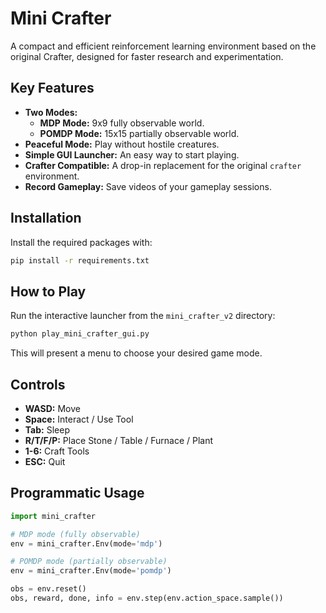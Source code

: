 # Mini Crafter

A compact and efficient reinforcement learning environment based on the original Crafter, designed for faster research and experimentation.

## Key Features

- **Two Modes:**
  - **MDP Mode:** 9x9 fully observable world.
  - **POMDP Mode:** 15x15 partially observable world.
- **Peaceful Mode:** Play without hostile creatures.
- **Simple GUI Launcher:** An easy way to start playing.
- **Crafter Compatible:** A drop-in replacement for the original `crafter` environment.
- **Record Gameplay:** Save videos of your gameplay sessions.

## Installation

Install the required packages with:

```bash
pip install -r requirements.txt
```

## How to Play

Run the interactive launcher from the `mini_crafter_v2` directory:

```bash
python play_mini_crafter_gui.py
```

This will present a menu to choose your desired game mode.

## Controls

- **WASD:** Move
- **Space:** Interact / Use Tool
- **Tab:** Sleep
- **R/T/F/P:** Place Stone / Table / Furnace / Plant
- **1-6:** Craft Tools
- **ESC:** Quit

## Programmatic Usage

```python
import mini_crafter

# MDP mode (fully observable)
env = mini_crafter.Env(mode='mdp')

# POMDP mode (partially observable)
env = mini_crafter.Env(mode='pomdp')

obs = env.reset()
obs, reward, done, info = env.step(env.action_space.sample())
```
